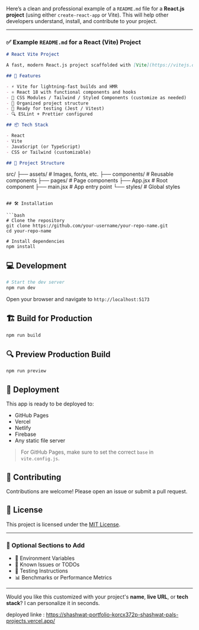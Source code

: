 Here’s a clean and professional example of a `README.md` file for a **React.js project** (using either `create-react-app` or Vite). This will help other developers understand, install, and contribute to your project.

---

### ✅ Example `README.md` for a React (Vite) Project

```md
# React Vite Project

A fast, modern React.js project scaffolded with [Vite](https://vitejs.dev/) and [React](https://reactjs.org/). Built for performance and quick development.

## 🚀 Features

- ⚡️ Vite for lightning-fast builds and HMR
- ⚛️ React 18 with functional components and hooks
- 🎨 CSS Modules / Tailwind / Styled Components (customize as needed)
- 📁 Organized project structure
- 🧪 Ready for testing (Jest / Vitest)
- 🔍 ESLint + Prettier configured

## 📦 Tech Stack

- React
- Vite
- JavaScript (or TypeScript)
- CSS or Tailwind (customizable)

## 📂 Project Structure

```

src/
├── assets/         # Images, fonts, etc.
├── components/     # Reusable components
├── pages/          # Page components
├── App.jsx         # Root component
├── main.jsx        # App entry point
└── styles/         # Global styles

````

## 🛠️ Installation

```bash
# Clone the repository
git clone https://github.com/your-username/your-repo-name.git
cd your-repo-name

# Install dependencies
npm install
````

## 💻 Development

```bash
# Start the dev server
npm run dev
```

Open your browser and navigate to `http://localhost:5173`

## 🏗️ Build for Production

```bash
npm run build
```

## 🔍 Preview Production Build

```bash
npm run preview
```

## 🚀 Deployment

This app is ready to be deployed to:

* GitHub Pages
* Vercel
* Netlify
* Firebase
* Any static file server

> For GitHub Pages, make sure to set the correct `base` in `vite.config.js`.

## 🤝 Contributing

Contributions are welcome! Please open an issue or submit a pull request.

## 📄 License

This project is licensed under the [MIT License](LICENSE).

---

### 🧪 Optional Sections to Add

* 🧱 Environment Variables
* 🐛 Known Issues or TODOs
* 🧪 Testing Instructions
* 📊 Benchmarks or Performance Metrics

---

Would you like this customized with your project's **name**, **live URL**, or **tech stack**? I can personalize it in seconds.


deployed linke : https://shashwat-portfolio-korcx372p-shashwat-pals-projects.vercel.app/
